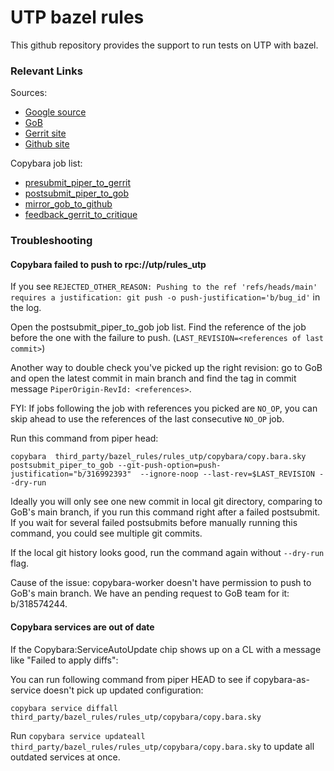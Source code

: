 # UTP bazel rules

This github repository provides the support to run tests on UTP with bazel.

### Relevant Links

Sources:

- [Google source](https://utp.googlesource.com/rules_utp)
- [GoB](https://utp.git.corp.google.com/rules_utp)
- [Gerrit site](https://utp-review.git.corp.google.com/)
- [Github site](https://github.com/bazelbuild/rules_utp)


Copybara job list:

- [presubmit_piper_to_gerrit](https://copybara.corp.google.com/list-jobs?piperConfigPath=%2F%2Fdepot%2Fgoogle3%2Fthird_party%2Fbazel_rules%2Frules_utp%2Fcopybara%2Fcopy.bara.sky&workflowName=presubmit_piper_to_gerrit)
- [postsubmit_piper_to_gob](https://copybara.corp.google.com/list-jobs?piperConfigPath=%2F%2Fdepot%2Fgoogle3%2Fthird_party%2Fbazel_rules%2Frules_utp%2Fcopybara%2Fcopy.bara.sky&workflowName=postsubmit_piper_to_gob)
- [mirror_gob_to_github](https://copybara.corp.google.com/list-jobs?piperConfigPath=%2F%2Fdepot%2Fgoogle3%2Fthird_party%2Fbazel_rules%2Frules_utp%2Fcopybara%2Fcopy.bara.sky&workflowName=mirror_gob_to_github&refs=)
- [feedback_gerrit_to_critique](https://copybara.corp.google.com/list-jobs?piperConfigPath=%2F%2Fdepot%2Fgoogle3%2Fthird_party%2Fbazel_rules%2Frules_utp%2Fcopybara%2Fcopy.bara.sky&workflowName=feedback_gerrit_to_critique&refs=)


### Troubleshooting

#### Copybara failed to push to rpc://utp/rules_utp
If you see
`REJECTED_OTHER_REASON: Pushing to the ref 'refs/heads/main' requires a justification: git push -o push-justification='b/bug_id'` in the log.

Open the postsubmit_piper_to_gob job list. Find the reference of the job before the one with the failure to push. (`LAST_REVISION=<references of last commit>`) 

Another way to double check you've picked up the right revision: go to GoB and open the latest commit in main branch and find the tag in commit message `PiperOrigin-RevId: <references>`.

FYI: If jobs following the job with references you picked are `NO_OP`, you can skip ahead to use the references of the last consecutive `NO_OP` job.

Run this command from piper head:
```
copybara  third_party/bazel_rules/rules_utp/copybara/copy.bara.sky postsubmit_piper_to_gob --git-push-option=push-justification="b/316992393"  --ignore-noop --last-rev=$LAST_REVISION --dry-run
```

Ideally you will only see one new commit in local git directory, comparing to GoB's main branch, if you run this command right after a failed postsubmit. If you wait for several failed postsubmits before manually running this command, you could see multiple git commits.

If the local git history looks good, run the command again without `--dry-run` flag.

Cause of the issue: copybara-worker doesn't have permission to push to GoB's main branch. We have an pending request to GoB team for it: b/318574244.

#### Copybara services are out of date

If the Copybara:ServiceAutoUpdate chip shows up on a CL with a message like "Failed to apply diffs":

You can run following command from piper HEAD to see if copybara-as-service doesn't pick up updated configuration:

`copybara service diffall third_party/bazel_rules/rules_utp/copybara/copy.bara.sky`

Run `copybara service updateall third_party/bazel_rules/rules_utp/copybara/copy.bara.sky` to update all outdated services at once.
